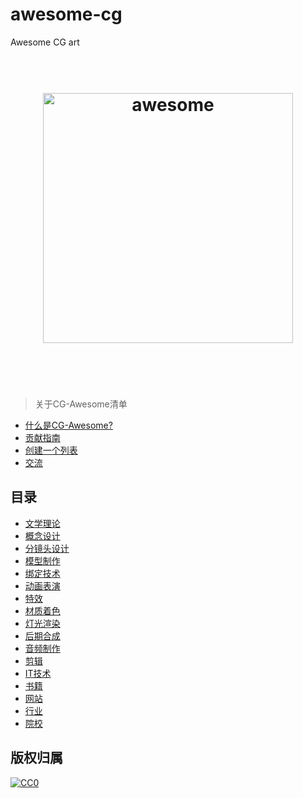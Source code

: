 # awesome-cg
Awesome CG art

<h1 align="center">
	<br>
	<img width="400" src="https://cdn.rawgit.com/sindresorhus/awesome/master/media/logo.svg" alt="awesome">
	<br>
	<br>
	<br>
</h1>

> 关于CG-Awesome清单

- [什么是CG-Awesome?](awesome.md)
- [贡献指南](contributing.md)
- [创建一个列表](create-list.md)
- [交流]()

## 目录

- [文学理论](#platforms)
- [概念设计](#programming-languages)
- [分镜头设计](#storyboard)
- [模型制作](#front-end-development)
- [绑定技术](#back-end-development)
- [动画表演](#computer-science)
- [特效](#vfx)
- [材质着色](#shader)
- [灯光渲染](#lighting-render)
- [后期合成](#composer)
- [音频制作](#audio)
- [剪辑](#editor)
- [IT技术](#it)
- [书籍](#book)
- [网站](#web)
- [行业](#industry)
- [院校](#school)

## 版权归属

[![CC0](http://mirrors.creativecommons.org/presskit/buttons/88x31/svg/cc-zero.svg)](https://creativecommons.org/publicdomain/zero/1.0/)
